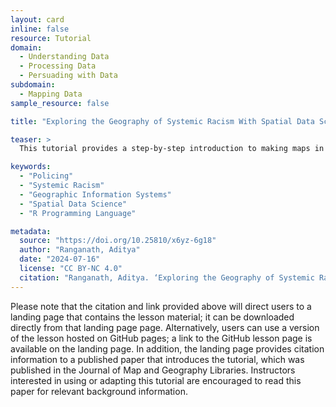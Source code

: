 ```yaml
---
layout: card
inline: false
resource: Tutorial
domain:
  - Understanding Data
  - Processing Data
  - Persuading with Data
subdomain:
  - Mapping Data
sample_resource: false

title: "Exploring the Geography of Systemic Racism With Spatial Data Science"

teaser: >
  This tutorial provides a step-by-step introduction to making maps in R, an open-source programming language commonly used by data scientists. Instead of making maps using a point-and-click interface (as in the QGIS tutorial), students will learn to write basic code in the R programming language. Substantively, the tutorial leverages data from the Open Policing Project at Stanford University to make a map of county-level variation in racially biased traffic policing practices in the state of Colorado. Given the diversity and richness of the Stanford Open Policing Project dataset, instructors could easily adapt the lesson by using data on states or geographic locales relevant to their students. At the end of the tutorial, students are invited to explore various questions that invite them to think broadly about the relationship between maps and effective data advocacy. 

keywords:
  - "Policing"
  - "Systemic Racism"
  - "Geographic Information Systems"
  - "Spatial Data Science"
  - "R Programming Language"

metadata:
  source: "https://doi.org/10.25810/x6yz-6g18"
  author: "Ranganath, Aditya"
  date: "2024-07-16"
  license: "CC BY-NC 4.0"
  citation: "Ranganath, Aditya. ‘Exploring the Geography of Systemic Racism with Spatial Data Science. University of Colorado Boulder. 15 July, 2024. https://doi.org/10.25810/x6yz-6g18."
---
```


Please note that the citation and link provided above will direct users to a landing page that contains the lesson material; it can be downloaded directly from that landing page page. Alternatively, users can use a version of the lesson hosted on GitHub pages; a link to the GitHub lesson page is available on the landing page. In addition, the landing page provides citation information to a published paper that introduces the tutorial, which was published in the Journal of Map and Geography Libraries. Instructors interested in using or adapting this tutorial are encouraged to read this paper for relevant background information. 


